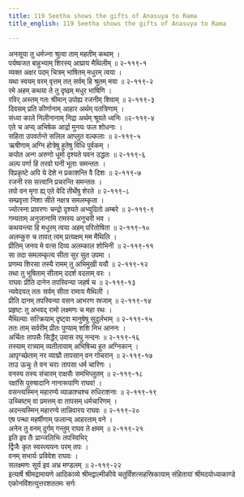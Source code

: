 ```yaml
---
title: 119 Seetha shows the gifts of Anasuya to Rama
title_english: 119 Seetha shows the gifts of Anasuya to Rama

---
```

अनसूया तु धर्मज्ना श्रुत्वा ताम् महतीम् कथाम् ।  
पर्यष्वजत बाहुभ्याम् शिरस्य् आघ्राय मैथिलीम् ॥ २-११९-१  
व्यक्त अक्षर पदम् चित्रम् भाषितम् मधुरम् त्वया ।  
यथा स्वयम् वरम् वृत्तम् तत् सर्वम् हि श्रुतम् मया ॥ २-११९-२  
रमे अहम् कथया ते तु दृष्ढम् मधुर भाषिणि ।  
रविर् अस्तम् गतः श्रीमान् उपोह्य रजनीम् शिवाम् ॥ २-११९-३  
दिवसम् प्रति कीर्णानाम् आहार अर्थम् पतत्रिणाम् ।  
संध्या काले निलीनानाम् निद्रा अर्थम् श्रूयते ध्वनिः ॥२-११९-४  
एते च अप्य् अभिषेक आर्द्रा मुनयः फल शोधनाः ।  
सहिता उपवर्तन्ते सलिल आप्लुत वल्कलाः ॥ २-११९-५  
ऋषीणाम् अग्नि होत्रेषु हुतेषु विधि पुर्वकम् ।  
कपोत अन्ग अरुणो धूमो दृश्यते पवन उद्धतः ॥ २-११९-६  
अल्प पर्णा हि तरवो घनी भूताः समन्ततः ।  
विप्रकृष्टे अपि ये देशे न प्रकाशन्ति वै दिशः ॥ २-११९-७  
रजनी रस सत्त्वानि प्रचरन्ति समन्ततः ।  
तपो वन मृगा ह्य् एते वेदि तीर्थेषु शेरते ॥ २-११९-८  
सम्प्रवृत्ता निशा सीते नक्षत्र समलम्कृता ।  
ज्योत्स्ना प्रावरणः चन्द्रो दृश्यते अभ्युदितो अम्बरे ॥ २-११९-९  
गम्यताम् अनुजानामि रामस्य अनुचरी भव ।  
कथयन्त्या हि मधुरम् त्वया अहम् परितोषिता ॥ २-११९-१०  
अलम्कुरु च तावत् त्वम् प्रत्यक्षम् मम मैथिलि ।  
प्रीतिम् जनय मे वत्स दिव्य अलम्काल शोभिनी ॥ २-११९-११  
सा तदा समलम्कृत्य सीता सुर सुत उपमा ।  
प्रणम्य शिरसा तस्यै रामम् तु अभिमुखी ययौ ॥ २-११९-१२  
तथा तु भूषिताम् सीताम् ददर्श वदताम् वरः ।  
राघवः प्रीति दानेन तपस्विन्या जहर्ष च ॥ २-११९-१३  
न्यवेदयत् ततः सर्वम् सीता रामाय मैथिली ।  
प्रीति दानम् तपस्विन्या वसन आभरण स्रजाम् ॥ २-११९-१४  
प्रहृष्टः तु अभवद् रामो लक्ष्मणः च महा रथः ।  
मैथिल्याः सत्क्रियाम् दृष्ट्वा मानुषेषु सुदुर्लभाम् ॥ २-११९-१५  
ततः ताम् सर्वरीम् प्रीतः पुण्याम् शशि निभ आननः ।  
अर्चितः तापसैः सिद्धैर् उवास रघु नन्दनः ॥ २-११९-१६  
तस्याम् रात्र्याम् व्यतीतायाम् अभिषिच्य हुत अग्निकान् ।  
आपृग्च्छेताम् नर व्याघ्रौ तापसान् वन गोचरान् ॥ २-११९-१७  
ताउ ऊचुः ते वन चराः तापसा धर्म चारिणः ।  
वनस्य तस्य संचारम् राक्षसैः समभिप्लुतम् ॥ २-११९-१८  
रक्षांसि पुरुषादानि नानारूपाणि राघव! ।  
वसन्त्यस्मिन् महारण्ये व्याळाश्चश्च रुधिराशनाः ॥ २-११९-१९  
उच्चिष्टम् वा प्रमत्तम् वा तापसम् धर्मचारिणम् ।  
अदन्त्यस्मिन् महारण्ये तान्निवारय राघवः ॥ २-११९-२०  
एष पन्था महर्षीणाम् फलान्य् आहरताम् वने ।  
अनेन तु वनम् दुर्गम् गन्तुम् राघव ते क्षमम् ॥ २-११९-२१  
इति इव तैः प्रान्जलिभिः तपस्विभिर्  
र्द्विजैः कृत स्वस्त्ययनः परम् तपः ।  
वनम् सभार्यः प्रविवेश राघवः ।  
सलक्ष्मणः सूर्य इव अभ्र मण्डलम् ॥ २-११९-२२  
इत्यार्षे श्रीमद्रामायणे आदिकाव्ये श्रीमद्वाल्मीकीये चतुर्विंशत्सहस्रिकायाम् संहितायां श्रीमदयोध्याकाण्डे एकोनविंशत्युत्तरशततमः सर्गः
